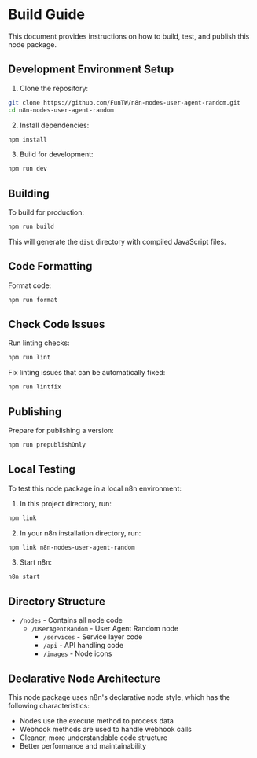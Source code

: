# Build Guide

This document provides instructions on how to build, test, and publish this node package.

## Development Environment Setup

1. Clone the repository:
```bash
git clone https://github.com/FunTW/n8n-nodes-user-agent-random.git
cd n8n-nodes-user-agent-random
```

2. Install dependencies:
```bash
npm install
```

3. Build for development:
```bash
npm run dev
```

## Building

To build for production:

```bash
npm run build
```

This will generate the `dist` directory with compiled JavaScript files.

## Code Formatting

Format code:

```bash
npm run format
```

## Check Code Issues

Run linting checks:

```bash
npm run lint
```

Fix linting issues that can be automatically fixed:

```bash
npm run lintfix
```

## Publishing

Prepare for publishing a version:

```bash
npm run prepublishOnly
```

## Local Testing

To test this node package in a local n8n environment:

1. In this project directory, run:
```bash
npm link
```

2. In your n8n installation directory, run:
```bash
npm link n8n-nodes-user-agent-random
```

3. Start n8n:
```bash
n8n start
```

## Directory Structure

- `/nodes` - Contains all node code
  - `/UserAgentRandom` - User Agent Random node
    - `/services` - Service layer code
    - `/api` - API handling code
    - `/images` - Node icons

## Declarative Node Architecture

This node package uses n8n's declarative node style, which has the following characteristics:

- Nodes use the execute method to process data
- Webhook methods are used to handle webhook calls
- Cleaner, more understandable code structure
- Better performance and maintainability 